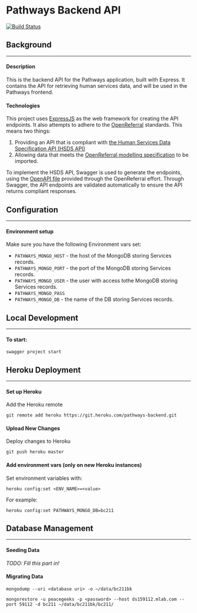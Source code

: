 # Pathways Backend API
[![Build Status](https://travis-ci.org/pg-irc/pathways-backend.svg?branch=master)](https://travis-ci.org/pg-irc/pathways-backend)
## Background
---
#### Description
This is the backend API for the Pathways application, built with Express. 
It contains the API for retrieving human services data, and will be used in the Pathways frontend.

#### Technologies
This project uses [ExpressJS](https://expressjs.com/) as the web framework for creating the API endpoints. It also attempts to adhere to the [OpenReferral](https://openreferral.org/) standards. This means two things:
1. Providing an API that is compliant with [the Human Services Data Specification API (HSDS API)](https://openreferral.github.io/api-specification/definition/)
2. Allowing data that meets the [OpenReferral modelling specification](https://openreferral.readthedocs.io/en/latest/reference/#objects-and-fields) to be imported.

To implement the HSDS API, Swagger is used to generate the endpoints, using the [OpenAPI file](https://openreferral.github.io/api-specification/definition/yaml/) provided through the OpenReferral effort. Through Swagger, the API endpoints are validated automatically to ensure the API returns compliant responses. 
## Configuration
---
#### Environment setup
Make sure you have the following Environment vars set:
 * `PATHWAYS_MONGO_HOST` - the host of the MongoDB storing Services records.
 * `PATHWAYS_MONGO_PORT` - the port of the MongoDB storing Services records.
 * `PATHWAYS_MONGO_USER` - the user with access tothe MongoDB storing Services records.
 * `PATHWAYS_MONGO_PASS`
 * `PATHWAYS_MONGO_DB` - the name of the DB storing Services records.

## Local Development
---
#### To start:
`swagger project start`

## Heroku Deployment
---
#### Set up Heroku
Add the Heroku remote 

`git remote add heroku https://git.heroku.com/pathways-backend.git`

#### Upload New Changes
Deploy changes to Heroku

`git push heroku master`

#### Add environment vars (only on new Heroku instances)
Set environment variables with:

`heroku config:set <ENV_NAME>=<value>`

For example:

`heroku config:set PATHWAYS_MONGO_DB=bc211`

## Database Management
---
#### Seeding Data
 *TODO: Fill this part in!*
#### Migrating Data
`mongodump --uri <database uri> -o ~/data/bc211bk`

`mongorestore -u peacegeeks -p <password> --host ds159112.mlab.com --port 59112 -d bc211 ~/data/bc211bk/bc211/`
